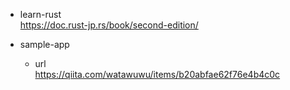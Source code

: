 - learn-rust  
https://doc.rust-jp.rs/book/second-edition/

- sample-app
  - url  
  https://qiita.com/watawuwu/items/b20abfae62f76e4b4c0c

